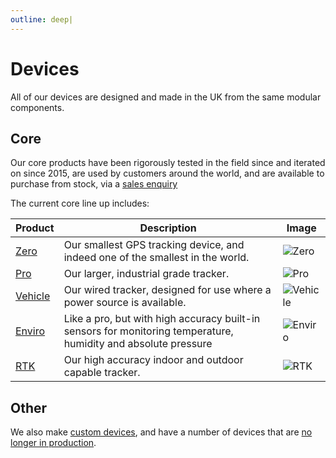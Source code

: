 ```yaml
---
outline: deep|
---
```


# Devices

All of our devices are designed and made in the UK from the same modular components.

## Core

Our core products have been rigorously tested in the field since and iterated on since 2015, are used by customers around the world, and are available to purchase from stock, via a [sales enquiry](https://lightbug.io/contact/)

The current core line up includes:

| Product | Description | Image |
| --- | --- | --- |
| [Zero](/devices/zero/) | Our smallest GPS tracking device, and indeed one of the smallest in the world. | ![Zero](https://lightbug.io/images/product-front/LB-DEV-ZE2_hu4ff3455ecb7f322eb1f00907f166ea0e_177507_600x900_fit_q95_h2_box_2.webp) |
| [Pro](/devices/pro/) | Our larger, industrial grade tracker. | ![Pro](https://lightbug.io/images/product-front/LB-DEV-PR2_hu128f0c9381f6a9afd4c494ea04934e0d_235936_600x900_fit_q95_h2_box_2.webp) |
| [Vehicle](/devices/vehicle/) | Our wired tracker, designed for use where a power source is available. | ![Vehicle](https://lightbug.io/images/product-front/LB-DEV-VT2_hu6c96dd0084ad7c7254ad7ef44efd2a3c_296576_600x900_fit_q95_h2_box_2.webp) |
| [Enviro](/devices/enviro/) | Like a pro, but with high accuracy built-in sensors for monitoring temperature, humidity and absolute pressure | ![Enviro](https://lightbug.io/raw-renders/2025-07-01/enviro_blue-front%20angle.png) |
| [RTK](/devices/rtk/) | Our high accuracy indoor and outdoor capable tracker. | ![RTK](https://lightbug.io/images/product-front/LB-DEV-RH1_hu18007a3e135c04d8f26d632ee552eaf0_351559_600x900_fit_q95_h2_box_2.webp) |

## Other

We also make [custom devices](/devices/custom), and have a number of devices that are [no longer in production](/devices/history/).
